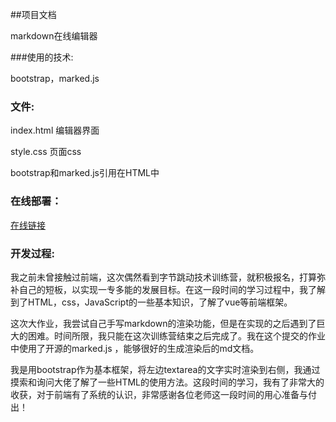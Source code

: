 ##项目文档

markdown在线编辑器 

###使用的技术:

bootstrap，marked.js

### 文件:

index.html 编辑器界面

style.css 页面css

bootstrap和marked.js引用在HTML中

### 在线部署：

[在线链接](http://thchuan.top/md/)

### 开发过程:

我之前未曾接触过前端，这次偶然看到字节跳动技术训练营，就积极报名，打算弥补自己的短板，以实现一专多能的发展目标。在这一段时间的学习过程中，我了解到了HTML，css，JavaScript的一些基本知识，了解了vue等前端框架。

这次大作业，我尝试自己手写markdown的渲染功能，但是在实现的之后遇到了巨大的困难。时间所限，我只能在这次训练营结束之后完成了。我在这个提交的作业中使用了开源的marked.js ，能够很好的生成渲染后的md文档。

我是用bootstrap作为基本框架，将左边textarea的文字实时渲染到右侧，我通过摸索和询问大佬了解了一些HTML的使用方法。这段时间的学习，我有了非常大的收获，对于前端有了系统的认识，非常感谢各位老师这一段时间的用心准备与付出！